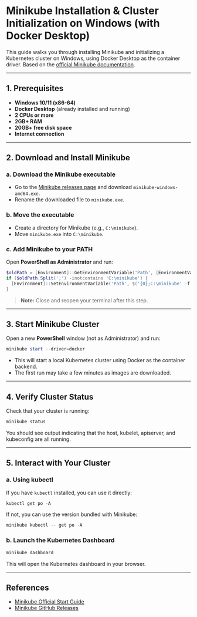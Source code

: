 # Minikube Installation & Cluster Initialization on Windows (with Docker Desktop)

This guide walks you through installing Minikube and initializing a Kubernetes cluster on Windows, using Docker Desktop as the container driver. Based on the [official Minikube documentation](https://minikube.sigs.k8s.io/docs/start/?arch=%2Fwindows%2Fx86-64%2Fstable%2F.exe+download).

---

## 1. Prerequisites

- **Windows 10/11 (x86-64)**
- **Docker Desktop** (already installed and running)
- **2 CPUs or more**
- **2GB+ RAM**
- **20GB+ free disk space**
- **Internet connection**

---

## 2. Download and Install Minikube

### a. Download the Minikube executable

- Go to the [Minikube releases page](https://github.com/kubernetes/minikube/releases/latest) and download `minikube-windows-amd64.exe`.
- Rename the downloaded file to `minikube.exe`.

### b. Move the executable

- Create a directory for Minikube (e.g., `C:\minikube`).
- Move `minikube.exe` into `C:\minikube`.

### c. Add Minikube to your PATH

Open **PowerShell as Administrator** and run:

```powershell
$oldPath = [Environment]::GetEnvironmentVariable('Path', [EnvironmentVariableTarget]::Machine)
if ($oldPath.Split(';') -inotcontains 'C:\minikube') {
  [Environment]::SetEnvironmentVariable('Path', $('{0};C:\minikube' -f $oldPath), [EnvironmentVariableTarget]::Machine)
}
```

> **Note:** Close and reopen your terminal after this step.

---

## 3. Start Minikube Cluster

Open a new **PowerShell** window (not as Administrator) and run:

```powershell
minikube start --driver=docker
```

- This will start a local Kubernetes cluster using Docker as the container backend.
- The first run may take a few minutes as images are downloaded.

---

## 4. Verify Cluster Status

Check that your cluster is running:

```powershell
minikube status
```

You should see output indicating that the host, kubelet, apiserver, and kubeconfig are all running.

---

## 5. Interact with Your Cluster

### a. Using kubectl

If you have `kubectl` installed, you can use it directly:

```powershell
kubectl get po -A
```

If not, you can use the version bundled with Minikube:

```powershell
minikube kubectl -- get po -A
```

### b. Launch the Kubernetes Dashboard

```powershell
minikube dashboard
```

This will open the Kubernetes dashboard in your browser.

---

## References

- [Minikube Official Start Guide](https://minikube.sigs.k8s.io/docs/start/?arch=%2Fwindows%2Fx86-64%2Fstable%2F.exe+download)
- [Minikube GitHub Releases](https://github.com/kubernetes/minikube/releases/latest)
